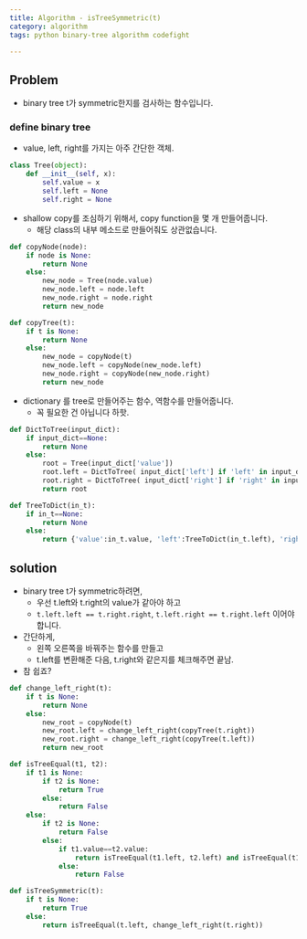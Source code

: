 ```yaml
---
title: Algorithm - isTreeSymmetric(t)
category: algorithm
tags: python binary-tree algorithm codefight 

---
```


## Problem 

- binary tree t가 symmetric한지를 검사하는 함수입니다. 

### define binary tree

- value, left, right를 가지는 아주 간단한 객체. 

```python
class Tree(object):
    def __init__(self, x):
        self.value = x
        self.left = None
        self.right = None
```

- shallow copy를 조심하기 위해서, copy function을 몇 개 만들어줍니다. 
	- 해당 class의 내부 메소드로 만들어줘도 상관없습니다. 

```python
def copyNode(node):
    if node is None:
        return None
    else:
        new_node = Tree(node.value)
        new_node.left = node.left
        new_node.right = node.right
        return new_node

def copyTree(t):
    if t is None:
        return None
    else:
        new_node = copyNode(t)
        new_node.left = copyNode(new_node.left)
        new_node.right = copyNode(new_node.right)
        return new_node
```

- dictionary 를 tree로 만들어주는 함수, 역함수를 만들어줍니다. 
	- 꼭 필요한 건 아닙니다 하핫. 

```python
def DictToTree(input_dict):
    if input_dict==None:
        return None
    else:
        root = Tree(input_dict['value'])
        root.left = DictToTree( input_dict['left'] if 'left' in input_dict.keys() else None )
        root.right = DictToTree( input_dict['right'] if 'right' in input_dict.keys() else None )
        return root

def TreeToDict(in_t):
    if in_t==None:
        return None
    else:
        return {'value':in_t.value, 'left':TreeToDict(in_t.left), 'right':TreeToDict(in_t.right)}
```

## solution 

- binary tree t가 symmetric하려면, 
	- 우선 t.left와 t.right의 value가 같아야 하고
	- `t.left.left == t.right.right`, `t.left.right == t.right.left` 이어야 합니다. 
- 간단하게, 
	- 왼쪽 오른쪽을 바꿔주는 함수를 만들고 
	- t.left를 변환해준 다음, t.right와 같은지를 체크해주면 끝남. 
- 참 쉽죠? 

```python
def change_left_right(t):
    if t is None:
        return None
    else:
        new_root = copyNode(t)
        new_root.left = change_left_right(copyTree(t.right))
        new_root.right = change_left_right(copyTree(t.left))
        return new_root

def isTreeEqual(t1, t2):
    if t1 is None:
        if t2 is None:
            return True
        else:
            return False
    else:
        if t2 is None:
            return False
        else:
            if t1.value==t2.value:
                return isTreeEqual(t1.left, t2.left) and isTreeEqual(t1.right, t2.right)
            else:
                return False

def isTreeSymmetric(t):
    if t is None:
        return True
    else:
        return isTreeEqual(t.left, change_left_right(t.right))


```
